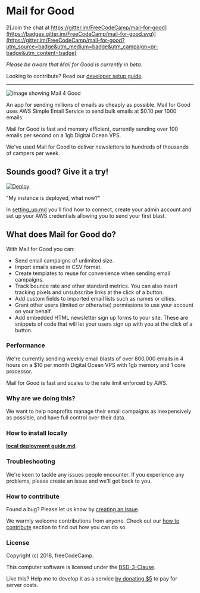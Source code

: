 # Mail for Good

[![Join the chat at https://gitter.im/FreeCodeCamp/mail-for-good](https://badges.gitter.im/FreeCodeCamp/mail-for-good.svg)](https://gitter.im/FreeCodeCamp/mail-for-good?utm_source=badge&utm_medium=badge&utm_campaign=pr-badge&utm_content=badge)

*Please be aware that Mail for Good is currently in beta.*

Looking to contribute? Read our [developer setup guide](https://github.com/freeCodeCamp/Mail-for-Good/wiki/Setup-for-development).

---

![Image showing Mail 4 Good](docs/resources/hero.png)

An app for sending millions of emails as cheaply as possible. Mail for Good uses AWS Simple Email Service to send bulk emails at $0.10 per 1000 emails.

Mail for Good is fast and memory efficient, currently sending over 100 emails per second on a 1gb Digital Ocean VPS.

We've used Mail for Good to deliver newsletters to hundreds of thousands of campers per week.

## Sounds good? Give it a try!
[![Deploy](https://www.herokucdn.com/deploy/button.svg)](https://heroku.com/deploy?template=https://github.com/freeCodeCamp/mail-for-good/tree/heroku/stable)

"My instance is deployed, what now?"

In [setting_up.md](./docs/setting_up.md) you'll find how to connect, create your admin account and set up your AWS credentials allowing you to send your first blast.

## What does Mail for Good do?

With Mail for Good you can:

- Send email campaigns of unlimited size.
- Import emails saved in CSV format.
- Create templates to reuse for convenience when sending email campaigns.
- Track bounce rate and other standard metrics. You can also insert tracking pixels and unsubscribe links at the click of a button.
- Add custom fields to imported email lists such as names or cities.
- Grant other users (limited or otherwise) permissions to use your account on your behalf.
- Add embedded HTML newsletter sign up forms to your site. These are snippets of code that will let your users sign up with you at the click of a button.

### Performance

We're currently sending weekly email blasts of over 800,000 emails in 4 hours on a $10 per month Digital Ocean VPS with 1gb memory and 1 core processor.

Mail for Good is fast and scales to the rate limit enforced by AWS.

### Why are we doing this?

We want to help nonprofits manage their email campaigns as inexpensively as possible, and have full control over their data.

### How to install locally
[**local deployment guide.md**](./docs/local_deploy.md).

### Troubleshooting

We're keen to tackle any issues people encounter. If you experience any problems, please create an issue and we'll get back to you.

### How to contribute

Found a bug? Please let us know by [creating an issue](https://github.com/freeCodeCamp/Mail-for-Good/issues/new).

We warmly welcome contributions from anyone. Check out our [how to contribute](https://github.com/FreeCodeCamp/nonprofit-email-service/blob/master/CONTRIBUTING.md) section to find out how you can do so.

### License

Copyright (c) 2018, freeCodeCamp.

This computer software is licensed under the [BSD-3-Clause](https://github.com/freeCodeCamp/Mail-for-Good/blob/master/LICENSE.md).

Like this? Help me to develop it as a service [by donating $5](https://www.paypal.me/gitbiz/5.00) to pay for server costs.

